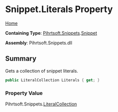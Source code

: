 <a name="_top"></a>

# Snippet\.Literals Property

[Home](../../../../README.md#_top)

**Containing Type**: [Pihrtsoft.Snippets](../../README.md#_top)\.[Snippet](../README.md#_top)

**Assembly**: Pihrtsoft\.Snippets\.dll

## Summary

Gets a collection of snippet literals\.

```csharp
public LiteralCollection Literals { get; }
```

### Property Value

Pihrtsoft\.Snippets\.[LiteralCollection](../../LiteralCollection/README.md#_top)

